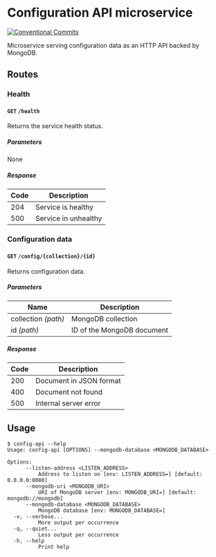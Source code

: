 <!-- markdownlint-configure-file
{
    "no-duplicate-header": {
        "siblings_only": true
    }
}
-->

# Configuration API microservice

[![Conventional Commits](https://img.shields.io/badge/Conventional%20Commits-1.0.0-yellow.svg)](https://conventionalcommits.org)

Microservice serving configuration data as an HTTP API backed by MongoDB.

## Routes

### Health

#### `GET` `/health`

Returns the service health status.

##### Parameters

None

##### Response

| Code | Description          |
| ---- | -------------------- |
| 204  | Service is healthy   |
| 500  | Service in unhealthy |

### Configuration data

#### `GET` `/config/{collection}/{id}`

Returns configuration data.

##### Parameters

| Name                | Description                |
| ------------------- | -------------------------- |
| collection _(path)_ | MongoDB collection         |
| id _(path)_         | ID of the MongoDB document |

##### Response

| Code | Description             |
| ---- | ----------------------- |
| 200  | Document in JSON format |
| 400  | Document not found      |
| 500  | Internal server error   |

## Usage

```ShellSession
$ config-api --help
Usage: config-api [OPTIONS] --mongodb-database <MONGODB_DATABASE>

Options:
      --listen-address <LISTEN_ADDRESS>
          Address to listen on [env: LISTEN_ADDRESS=] [default: 0.0.0.0:8080]
      --mongodb-uri <MONGODB_URI>
          URI of MongoDB server [env: MONGODB_URI=] [default: mongodb://mongodb]
      --mongodb-database <MONGODB_DATABASE>
          MongoDB database [env: MONGODB_DATABASE=]
  -v, --verbose...
          More output per occurrence
  -q, --quiet...
          Less output per occurrence
  -h, --help
          Print help
```
